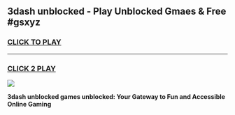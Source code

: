 
## 3dash unblocked - Play Unblocked Gmaes & Free #gsxyz
<h3>
<a href="https://news.freeplayer.one?title=3dash_unblocked&ref=24F">CLICK TO PLAY</a></h3>
<hr>

<h3>
<a href="https://news.freeplayer.one?title=3dash_unblocked&ref=24F">CLICK 2 PLAY</a>
  
</h3>

<a href="https://news.freeplayer.one?title=3dash_unblocked&ref=24F/"><img src="https://clearcache.store/games.png"></a>


**3dash unblocked games unblocked: Your Gateway to Fun and Accessible Online Gaming**
